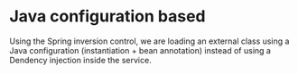 # Java configuration based


Using the Spring inversion control, we are loading  an external class using a Java configuration (instantiation + bean annotation) instead of using a Dendency injection inside the service.
